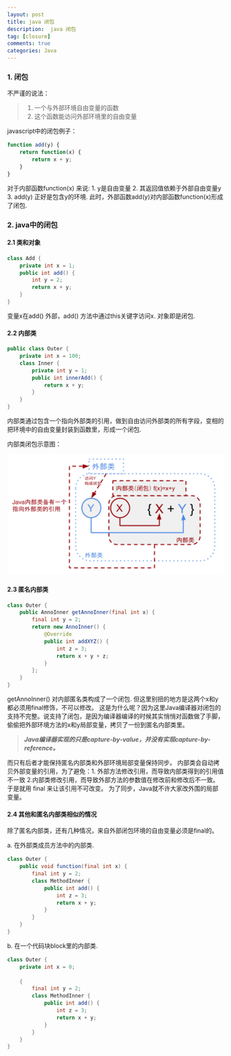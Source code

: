 ```yaml
---
layout: post
title: java 闭包 
description:  java 闭包
tag: [closure]
comments: true
categories: Java
---
```


### 1. 闭包

不严谨的说法：

> 1. 一个与外部环境自由变量的函数
> 2. 这个函数能访问外部环境里的自由变量

javascript中的闭包例子：

```javascript
function add(y) {
    return function(x) {
        return x + y;
    }
}
```

对于内部函数function(x) 来说: 1. y是自由变量 2. 其返回值依赖于外部自由变量y 3. add(y) 正好是包含y的环境. 此时，外部函数add(y)对内部函数function(x)形成了闭包.

### 2. java中的闭包

#### 2.1 类和对象

```java
class Add {
    private int x = 1;
    public int add() {
        int y = 2;
        return x + y;
    }
}
```

变量x在add() 外部，add() 方法中通过this关键字访问x. 对象即是闭包.

#### 2.2 内部类

```java
public class Outer {
    private int x = 100;
    class Inner {
        private int y = 1;
        public int innerAdd() {
            return x + y;
        }
    }
}
```

内部类通过包含一个指向外部类的引用，做到自由访问外部类的所有字段，变相的把环境中的自由变量封装到函数里，形成一个闭包.

内部类闭包示意图：

![内部类闭包示意图](/images/20170104/01-closure.png)

#### 2.3 匿名内部类

```java
class Outer {
    public AnnoInner getAnnoInner(final int x) {
        final int y = 2;
        return new AnnoInner() {
            @Override
            public int addXYZ() {
                int z = 3;
                return x + y + z;
            }
        };
    }
}
```
getAnnoInner() 对内部匿名类构成了一个闭包. 但这里别扭的地方是这两个x和y都必须用final修饰，不可以修改。
这是为什么呢？因为这里Java编译器对闭包的支持不完整。说支持了闭包，是因为编译器编译的时候其实悄悄对函数做了手脚，偷偷把外部环境方法的x和y局部变量，拷贝了一份到匿名内部类里。

> ***Java编译器实现的只是capture-by-value，并没有实现capture-by-reference。***

而只有后者才能保持匿名内部类和外部环境局部变量保持同步。
内部类会自动拷贝外部变量的引用，为了避免：1. 外部方法修改引用，而导致内部类得到的引用值不一致 2.内部类修改引用，而导致外部方法的参数值在修改前和修改后不一致。于是就用 final 来让该引用不可改变。
为了同步，Java就不许大家改外围的局部变量。

#### 2.4 其他和匿名内部类相似的情况

除了匿名内部类，还有几种情况，来自外部闭包环境的自由变量必须是final的。

a. 在外部类成员方法中的内部类.

```java
class Outer {
    public void function(final int x) {
        final int y = 2;
        class MethodInner {
            public int add() {
                int z = 3;
                return x + y;
            }
        }
    }
}
```


b. 在一个代码块block里的内部类.

```java
class Outer {
    private int x = 0;

    {
        final int y = 2;
        class MethodInner {
            public int add() {
                int z = 3;
                return x + y;
            }
        }
    }
}

```
